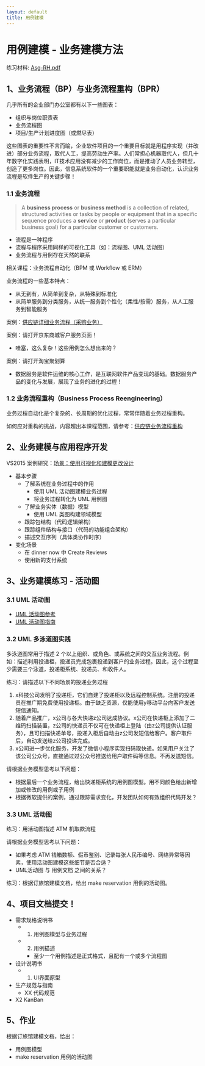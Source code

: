 ```yaml
---
layout: default
title: 用例建模
---
```


# 用例建模 - 业务建模方法

练习材料: [Asg-RH.pdf](material/Asg_RH.pdf)

## 1、业务流程（BP）与业务流程重构（BPR）

几乎所有的企业部门办公室都有以下一些图表：

* 组织与岗位职责表
* 业务流程图
* 项目/生产计划进度图（或燃尽表）

这些图表的重要性不言而喻，企业软件项目的一个重要目标就是用程序实现（并改进）部分业务流程，取代人工，提高劳动生产率。人们常担心机器取代人，但几十年数字化实践表明，IT技术应用没有减少的工作岗位，而是推动了人员业务转型，创造了更多岗位。因此，信息系统软件的一个重要职能就是业务自动化，认识业务流程是软件生产的关键步骤！

### 1.1 业务流程

> A **business process** or **business method** is a collection of related, structured activities or tasks by people or equipment that in a specific sequence produces a **service** or **product** (serves a particular business goal) for a particular customer or customers.

* 流程是一种程序
* 流程与程序采用同样的可视化工具（如：流程图、UML 活动图）
* 业务流程与用例存在天然的联系

相关课程：业务流程自动化（BPM 或 Workflow 或 ERM）

业务流程的一些基本特点：

* 从无到有，从简单到复杂，从特殊到标准化
* 从简单服务到分类服务，从统一服务到个性化（柔性/按需）服务，从人工服务到智能服务

案例：[供应链详细业务流程（采购业务）](https://wenku.baidu.com/view/45071421050876323012129a.html)

案例：请打开京东商城客户服务页面！

* 哇塞，这么复杂！这些用例怎么想出来的？

案例：请打开淘宝聚划算

* 数据服务是软件运维的核心工作，是互联网软件产品变现的基础。数据服务产品的变化与发展，展现了业务的进化的过程！

### 1.2 业务流程重构（Business Process Reengineering）

业务过程自动化是个复杂的、长周期的优化过程，常常伴随着业务过程重构。

如何应对重构的挑战，内容超出本课程范围，请参考：[供应链业务流程重构](https://wenku.baidu.com/view/6224196f4a35eefdc8d376eeaeaad1f34793116e.html)


## 2、业务建模与应用程序开发

VS2015 案例研究：[场景：使用可视化和建模更改设计](https://docs.microsoft.com/zh-cn/visualstudio/modeling/scenario-change-your-design-using-visualization-and-modeling?view=vs-2015)

* 基本步骤
    - 了解系统在业务过程中的作用
        - 使用 UML 活动图建模业务过程
        - 将业务过程转化为 UML 用例图
    - 了解业务实体（数据）模型
        - 使用 UML 类图构建领域模型
    - 跟踪包结构（代码逻辑架构）
    - 跟踪组件结构与接口（代码的功能组合架构）
    - 描述交互序列（具体类协作时序）
* 变化场景
    - 在 dinner now 中 Create Reviews
    - 使用新的支付系统


## 3、业务建模练习 - 活动图

### 3.1 UML 活动图

* [UML 活动图参考](https://docs.microsoft.com/zh-cn/visualstudio/modeling/uml-activity-diagrams-reference?view=vs-2015)
* [UML 活动图指南](https://docs.microsoft.com/zh-cn/visualstudio/modeling/uml-activity-diagrams-guidelines?view=vs-2015)

### 3.2 UML 多泳道图实践

多泳道图常用于描述 2 个以上组织、或角色、或系统之间的交互业务流程。例如：描述利用投递柜，投递员完成包裹投递到客户的业务过程。因此，这个过程至少需要三个泳道，投递柜系统、投递员、和收件人。

练习：请描述以下不同场景的投递业务过程

1. x科技公司发明了投递柜，它们自建了投递柜以及远程控制系统。注册的投递员在推广期免费使用投递柜。由于缺乏资源，仅能使用y移动平台向客户发送短信通知。
2. 随着产品推广，x公司与各大快递z公司达成协议。x公司在快递柜上添加了二维码扫描装置，z公司的快递员不仅可在快递柜上登陆（由z公司提供认证服务），且可扫描快递单号，投递入柜后自动由z公司发短信给客户。客户取件后，自动发送给z公司投递完成。
3. x公司进一步优化服务，开发了微信小程序实现扫码取快递。如果用户关注了该公司公众号，直接通过过公众号推送给用户取件码等信息。不再发送短信。

请根据业务模型思考以下问题：

* 根据最后一个业务流程，给出快递柜系统的用例图模型。用不同颜色给出新增加或修改的用例或子用例
* 根据微软提供的案例，通过跟踪需求变化，开发团队如何有效组织代码开发？

### 3.3 UML 活动图

练习：用活动图描述 ATM 机取款流程

请根据业务模型思考以下问题：

* 如果考虑 ATM 钱箱数额、假币鉴别、记录每张人民币编号、网络异常等因素，使用活动图建模这些细节是否合适？
* UML活动图 与 用例文档 之间的关系？

练习：根据订旅馆建模文档，给出 make reservation 用例的活动图。

## 4、项目文档提交！

* 需求规格说明书
    - 1. 用例图模型与业务过程
    - 2. 用例描述
        - 至少一个用例描述是正式格式，且配有一个或多个流程图
* 设计说明书
    - 1. UI界面原型
* 生产规范与指南
    - XX 代码规范
* X2 KanBan

## 5、作业

根据订旅馆建模文档，给出：

* 用例图模型
* make reservation 用例的活动图









